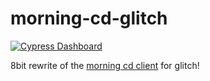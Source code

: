 # morning-cd-glitch
[![Cypress Dashboard](https://img.shields.io/badge/Cypress-Dashboard-brightgreen.svg?style=for-the-badge)](https://dashboard.cypress.io/#/projects/d43yi2/runs)

8bit rewrite of the [morning cd client](https://github.com/zhammer/morning-cd) for glitch!
